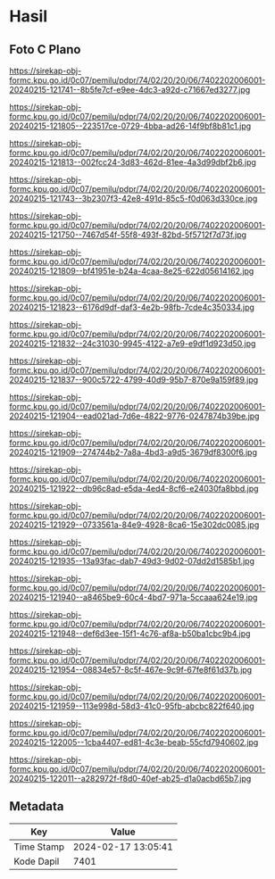 # Hasil

## Foto C Plano

https://sirekap-obj-formc.kpu.go.id/0c07/pemilu/pdpr/74/02/20/20/06/7402202006001-20240215-121741--8b5fe7cf-e9ee-4dc3-a92d-c71667ed3277.jpg

https://sirekap-obj-formc.kpu.go.id/0c07/pemilu/pdpr/74/02/20/20/06/7402202006001-20240215-121805--223517ce-0729-4bba-ad26-14f9bf8b81c1.jpg

https://sirekap-obj-formc.kpu.go.id/0c07/pemilu/pdpr/74/02/20/20/06/7402202006001-20240215-121813--002fcc24-3d83-462d-81ee-4a3d99dbf2b6.jpg

https://sirekap-obj-formc.kpu.go.id/0c07/pemilu/pdpr/74/02/20/20/06/7402202006001-20240215-121743--3b2307f3-42e8-491d-85c5-f0d063d330ce.jpg

https://sirekap-obj-formc.kpu.go.id/0c07/pemilu/pdpr/74/02/20/20/06/7402202006001-20240215-121750--7467d54f-55f8-493f-82bd-5f5712f7d73f.jpg

https://sirekap-obj-formc.kpu.go.id/0c07/pemilu/pdpr/74/02/20/20/06/7402202006001-20240215-121809--bf41951e-b24a-4caa-8e25-622d05614162.jpg

https://sirekap-obj-formc.kpu.go.id/0c07/pemilu/pdpr/74/02/20/20/06/7402202006001-20240215-121823--6176d9df-daf3-4e2b-98fb-7cde4c350334.jpg

https://sirekap-obj-formc.kpu.go.id/0c07/pemilu/pdpr/74/02/20/20/06/7402202006001-20240215-121832--24c31030-9945-4122-a7e9-e9df1d923d50.jpg

https://sirekap-obj-formc.kpu.go.id/0c07/pemilu/pdpr/74/02/20/20/06/7402202006001-20240215-121837--900c5722-4799-40d9-95b7-870e9a159f89.jpg

https://sirekap-obj-formc.kpu.go.id/0c07/pemilu/pdpr/74/02/20/20/06/7402202006001-20240215-121904--ead021ad-7d6e-4822-9776-0247874b39be.jpg

https://sirekap-obj-formc.kpu.go.id/0c07/pemilu/pdpr/74/02/20/20/06/7402202006001-20240215-121909--274744b2-7a8a-4bd3-a9d5-3679df8300f6.jpg

https://sirekap-obj-formc.kpu.go.id/0c07/pemilu/pdpr/74/02/20/20/06/7402202006001-20240215-121922--db96c8ad-e5da-4ed4-8cf6-e24030fa8bbd.jpg

https://sirekap-obj-formc.kpu.go.id/0c07/pemilu/pdpr/74/02/20/20/06/7402202006001-20240215-121929--0733561a-84e9-4928-8ca6-15e302dc0085.jpg

https://sirekap-obj-formc.kpu.go.id/0c07/pemilu/pdpr/74/02/20/20/06/7402202006001-20240215-121935--13a93fac-dab7-49d3-9d02-07dd2d1585b1.jpg

https://sirekap-obj-formc.kpu.go.id/0c07/pemilu/pdpr/74/02/20/20/06/7402202006001-20240215-121940--a8465be9-60c4-4bd7-971a-5ccaaa624e19.jpg

https://sirekap-obj-formc.kpu.go.id/0c07/pemilu/pdpr/74/02/20/20/06/7402202006001-20240215-121948--def6d3ee-15f1-4c76-af8a-b50ba1cbc9b4.jpg

https://sirekap-obj-formc.kpu.go.id/0c07/pemilu/pdpr/74/02/20/20/06/7402202006001-20240215-121954--08834e57-8c5f-467e-9c9f-67fe8f61d37b.jpg

https://sirekap-obj-formc.kpu.go.id/0c07/pemilu/pdpr/74/02/20/20/06/7402202006001-20240215-121959--113e998d-58d3-41c0-95fb-abcbc822f640.jpg

https://sirekap-obj-formc.kpu.go.id/0c07/pemilu/pdpr/74/02/20/20/06/7402202006001-20240215-122005--1cba4407-ed81-4c3e-beab-55cfd7940602.jpg

https://sirekap-obj-formc.kpu.go.id/0c07/pemilu/pdpr/74/02/20/20/06/7402202006001-20240215-122011--a282972f-f8d0-40ef-ab25-d1a0acbd65b7.jpg


## Metadata

| Key        | Value               |
| ---------- | ------------------- |
| Time Stamp | 2024-02-17 13:05:41 |
| Kode Dapil | 7401                |



